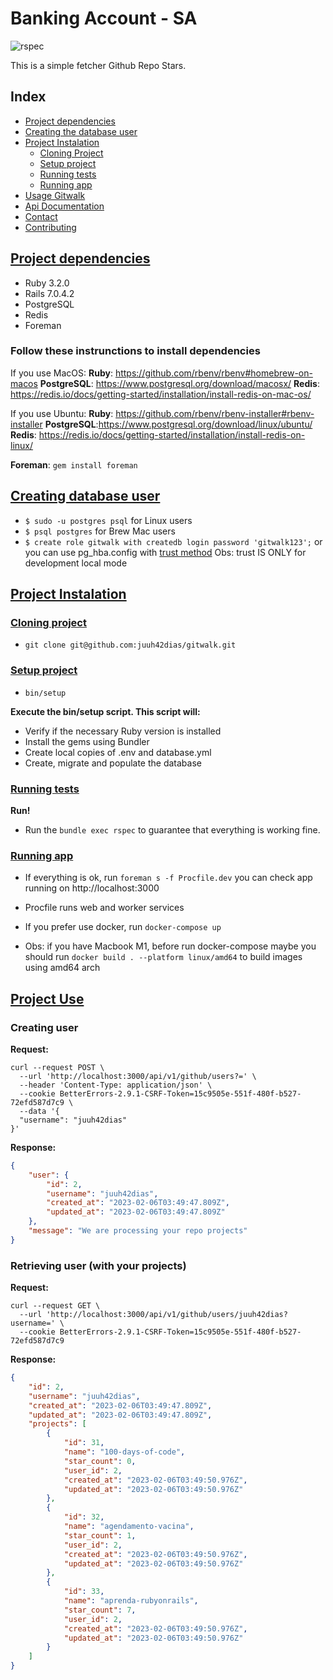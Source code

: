 # Banking Account - SA

![rspec](https://ruby.ci/badges/9fec11b5-097d-427b-bbdf-757c2aa25902/rspec)

This is a simple fetcher Github Repo Stars.


## Index
* [Project dependencies](#project-dependencies)
* [Creating the database user](#creating-database-user)
* [Project Instalation](#project-instalation)
  * [Cloning Project](#cloning-project)
  * [Setup project](#setup-project)
  * [Running tests](#running-tests)
  * [Running app](#running-app)
* [Usage Gitwalk](#project-usage)
* [Api Documentation](https://github.com/juuh42dias/bank_account/wiki/API-Documentation)
* [Contact](#contact)
* [Contributing](#contributing)

## [Project dependencies](#project-dependencies)
* Ruby 3.2.0
* Rails 7.0.4.2
* PostgreSQL
* Redis
* Foreman

### Follow these instrunctions to install dependencies

If you use MacOS:
**Ruby**: https://github.com/rbenv/rbenv#homebrew-on-macos
**PostgreSQL**: https://www.postgresql.org/download/macosx/
**Redis**: https://redis.io/docs/getting-started/installation/install-redis-on-mac-os/

If you use Ubuntu:
**Ruby**: https://github.com/rbenv/rbenv-installer#rbenv-installer
**PostgreSQL**:https://www.postgresql.org/download/linux/ubuntu/
**Redis**: https://redis.io/docs/getting-started/installation/install-redis-on-linux/

**Foreman**: `gem install foreman`

## [Creating database user](#creating-database-user)
* `$ sudo -u postgres psql` for Linux users
* `$ psql postgres` for Brew Mac users
* `$ create role gitwalk with createdb login password 'gitwalk123';`
or you can use pg_hba.config with [trust method](https://www.postgresql.org/docs/current/auth-trust.html#:~:text=When%20trust%20authentication%20is%20specified,and%20user%20columns%20still%20apply.)
Obs: trust IS ONLY for development local mode


## [Project Instalation](#project-instalation)
### [Cloning project](#cloning-project)
* `git clone git@github.com:juuh42dias/gitwalk.git`

### [Setup project](#setup-project)
* `bin/setup`

**Execute the bin/setup script. This script will:**

* Verify if the necessary Ruby version is installed
* Install the gems using Bundler
* Create local copies of .env and database.yml
* Create, migrate and populate the database

### [Running tests](#running-tests)
**Run!**
* Run the `bundle exec rspec` to guarantee that everything is working fine.

### [Running app](#running-app)
* If everything is ok, run `foreman s -f Procfile.dev`
you can check app running on http://localhost:3000
* Procfile runs web and worker services

* If you prefer use docker, run `docker-compose up`
* Obs: if you have Macbook M1, before run docker-compose maybe you should run `docker build . --platform linux/amd64` to build images using amd64 arch

## [Project Use](#project-use)
### Creating user
**Request:**
```shell
curl --request POST \
  --url 'http://localhost:3000/api/v1/github/users?=' \
  --header 'Content-Type: application/json' \
  --cookie BetterErrors-2.9.1-CSRF-Token=15c9505e-551f-480f-b527-72efd587d7c9 \
  --data '{
  "username": "juuh42dias"
}'
```
**Response:**
```json
{
    "user": {
        "id": 2,
        "username": "juuh42dias",
        "created_at": "2023-02-06T03:49:47.809Z",
        "updated_at": "2023-02-06T03:49:47.809Z"
    },
    "message": "We are processing your repo projects"
}
```
### Retrieving user (with your projects)

**Request:**
```shell
curl --request GET \
  --url 'http://localhost:3000/api/v1/github/users/juuh42dias?username=' \
  --cookie BetterErrors-2.9.1-CSRF-Token=15c9505e-551f-480f-b527-72efd587d7c9
```
**Response:**
```json
{
    "id": 2,
    "username": "juuh42dias",
    "created_at": "2023-02-06T03:49:47.809Z",
    "updated_at": "2023-02-06T03:49:47.809Z",
    "projects": [
        {
            "id": 31,
            "name": "100-days-of-code",
            "star_count": 0,
            "user_id": 2,
            "created_at": "2023-02-06T03:49:50.976Z",
            "updated_at": "2023-02-06T03:49:50.976Z"
        },
        {
            "id": 32,
            "name": "agendamento-vacina",
            "star_count": 1,
            "user_id": 2,
            "created_at": "2023-02-06T03:49:50.976Z",
            "updated_at": "2023-02-06T03:49:50.976Z"
        },
        {
            "id": 33,
            "name": "aprenda-rubyonrails",
            "star_count": 7,
            "user_id": 2,
            "created_at": "2023-02-06T03:49:50.976Z",
            "updated_at": "2023-02-06T03:49:50.976Z"
        }
    ]
}
```
